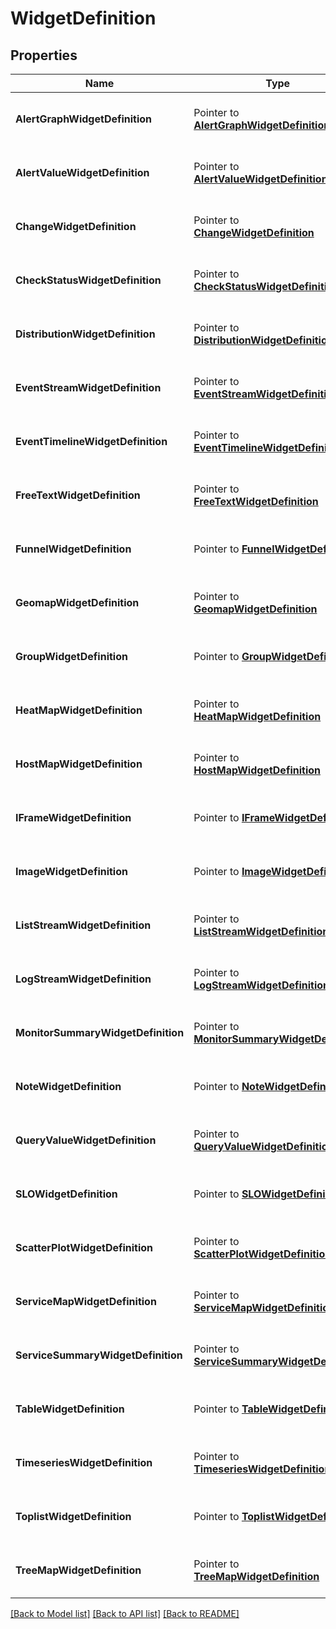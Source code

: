# WidgetDefinition

## Properties

Name | Type | Description | Notes
---- | ---- | ----------- | ------
**AlertGraphWidgetDefinition** | Pointer to [**AlertGraphWidgetDefinition**](AlertGraphWidgetDefinition.md) | A pointer to the appropriate element. |
**AlertValueWidgetDefinition** | Pointer to [**AlertValueWidgetDefinition**](AlertValueWidgetDefinition.md) | A pointer to the appropriate element. |
**ChangeWidgetDefinition** | Pointer to [**ChangeWidgetDefinition**](ChangeWidgetDefinition.md) | A pointer to the appropriate element. |
**CheckStatusWidgetDefinition** | Pointer to [**CheckStatusWidgetDefinition**](CheckStatusWidgetDefinition.md) | A pointer to the appropriate element. |
**DistributionWidgetDefinition** | Pointer to [**DistributionWidgetDefinition**](DistributionWidgetDefinition.md) | A pointer to the appropriate element. |
**EventStreamWidgetDefinition** | Pointer to [**EventStreamWidgetDefinition**](EventStreamWidgetDefinition.md) | A pointer to the appropriate element. |
**EventTimelineWidgetDefinition** | Pointer to [**EventTimelineWidgetDefinition**](EventTimelineWidgetDefinition.md) | A pointer to the appropriate element. |
**FreeTextWidgetDefinition** | Pointer to [**FreeTextWidgetDefinition**](FreeTextWidgetDefinition.md) | A pointer to the appropriate element. |
**FunnelWidgetDefinition** | Pointer to [**FunnelWidgetDefinition**](FunnelWidgetDefinition.md) | A pointer to the appropriate element. |
**GeomapWidgetDefinition** | Pointer to [**GeomapWidgetDefinition**](GeomapWidgetDefinition.md) | A pointer to the appropriate element. |
**GroupWidgetDefinition** | Pointer to [**GroupWidgetDefinition**](GroupWidgetDefinition.md) | A pointer to the appropriate element. |
**HeatMapWidgetDefinition** | Pointer to [**HeatMapWidgetDefinition**](HeatMapWidgetDefinition.md) | A pointer to the appropriate element. |
**HostMapWidgetDefinition** | Pointer to [**HostMapWidgetDefinition**](HostMapWidgetDefinition.md) | A pointer to the appropriate element. |
**IFrameWidgetDefinition** | Pointer to [**IFrameWidgetDefinition**](IFrameWidgetDefinition.md) | A pointer to the appropriate element. |
**ImageWidgetDefinition** | Pointer to [**ImageWidgetDefinition**](ImageWidgetDefinition.md) | A pointer to the appropriate element. |
**ListStreamWidgetDefinition** | Pointer to [**ListStreamWidgetDefinition**](ListStreamWidgetDefinition.md) | A pointer to the appropriate element. |
**LogStreamWidgetDefinition** | Pointer to [**LogStreamWidgetDefinition**](LogStreamWidgetDefinition.md) | A pointer to the appropriate element. |
**MonitorSummaryWidgetDefinition** | Pointer to [**MonitorSummaryWidgetDefinition**](MonitorSummaryWidgetDefinition.md) | A pointer to the appropriate element. |
**NoteWidgetDefinition** | Pointer to [**NoteWidgetDefinition**](NoteWidgetDefinition.md) | A pointer to the appropriate element. |
**QueryValueWidgetDefinition** | Pointer to [**QueryValueWidgetDefinition**](QueryValueWidgetDefinition.md) | A pointer to the appropriate element. |
**SLOWidgetDefinition** | Pointer to [**SLOWidgetDefinition**](SLOWidgetDefinition.md) | A pointer to the appropriate element. |
**ScatterPlotWidgetDefinition** | Pointer to [**ScatterPlotWidgetDefinition**](ScatterPlotWidgetDefinition.md) | A pointer to the appropriate element. |
**ServiceMapWidgetDefinition** | Pointer to [**ServiceMapWidgetDefinition**](ServiceMapWidgetDefinition.md) | A pointer to the appropriate element. |
**ServiceSummaryWidgetDefinition** | Pointer to [**ServiceSummaryWidgetDefinition**](ServiceSummaryWidgetDefinition.md) | A pointer to the appropriate element. |
**TableWidgetDefinition** | Pointer to [**TableWidgetDefinition**](TableWidgetDefinition.md) | A pointer to the appropriate element. |
**TimeseriesWidgetDefinition** | Pointer to [**TimeseriesWidgetDefinition**](TimeseriesWidgetDefinition.md) | A pointer to the appropriate element. |
**ToplistWidgetDefinition** | Pointer to [**ToplistWidgetDefinition**](ToplistWidgetDefinition.md) | A pointer to the appropriate element. |
**TreeMapWidgetDefinition** | Pointer to [**TreeMapWidgetDefinition**](TreeMapWidgetDefinition.md) | A pointer to the appropriate element. |


[[Back to Model list]](../README.md#documentation-for-models) [[Back to API list]](../README.md#documentation-for-api-endpoints) [[Back to README]](../README.md)


